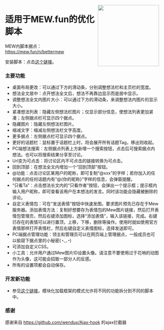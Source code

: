 <a href="http://mew.fun"><img align='right' src='https://mew.fun/favicon.png' width='200px'></a>

# 适用于MEW.fun的优化脚本

MEW内脚本据点：https://mew.fun/n/bettermew

安装脚本：点击[这个链接](https://cdn.jsdelivr.net/gh/yige233/bettermew@c830692/tampermonkey.user.js)。
### 主要功能
 * 桌面布局更改：可以通过下方的滑动条，分别调整想法栏和主页栏的宽度。
 * 想法全文居中：点开想法全文后，想法不再靠边显示而是居中显示。
 * 调整想法全文内图片大小：可以通过下方的滑动条，来调整想法内图片的显示大小。
 * 紧凑想法列表：隐藏左侧想法栏图片；仅显示部分信息，使想法列表更加紧凑；左侧据点栏可显示四个据点。
 * 隐藏图片：隐藏左侧想法栏图片。
 * 缩减文字：缩减左侧想法栏文字高度。
 * 更多据点：左侧据点栏可显示四个据点。
 * 更好的话题栏：鼠标置于话题栏上时，将会展开所有话题Tag，移出则收起。
 * PC端想法搜索：左侧据点列表上方新增一个搜索按钮，点击后可搜索据点内想法。也可以将搜索结果分享至讨论。
 * Url变为可点击：将讨论区内不可点击的链接转换为可点击。
 * 回到顶部：在想法全文内增加一个“回到顶部”按钮。
 * @功能：点击讨论区某用户的昵称，即可复制“@xxx”的字样；若你加入的任何据点的任何话题内有“@{你的昵称}”字样的信息，会弹窗提醒。
 * “只看Ta”：点击想法长文内的“只看作者”按钮，会弹出一个提示框；提示框内输入用户昵称，即可查看该用户在本想法的发言。同时该功能会隐藏被删除的评论。
 * 自定义表情包：可在“发送表情”按钮中快速发图。要求图片预先已存在于Mew服务器。添加表情方法：复制好想要存为表情包的Mew图片链接，然后打开表情包管理页，然后右键添加图标，选择“添加表情”，输入该链接，完成。右键已存在的表情可以进行置顶，上移，下移，删除等操作。使用时就如使用官方表情那样打开表情栏，然后右键自定义表情图标，选择发送即可。
 * PC端据点管理功能：领主和管理员可以在网页端上管理据点，一般成员也可以偷窥下据点里的小秘密(◔◡◔)
 * 可添加自定义CSS。
 * 小工具：允许用户通过Mew图片ID设置头像。请注意不要使用过于花哨的动图作为头像，这可能会招致一部分人的反感。
 * 所有的设置项都会自动保存。

### 开发新功能
 * 参见[这个链接](https://mew.fun/Dove_yige/thoughts/149711759995179008)，模块化加载框架的模式允许将不同的功能拆分到不同的脚本中。

### 感谢
感谢来自 https://github.com/wendux/Ajax-hook 的ajax拦截器
